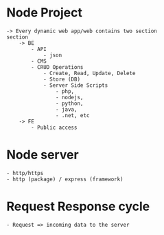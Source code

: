 # Node Project 
    -> Every dynamic web app/web contains two section
    section
        -> BE
            - API
                - json
            - CMS
            - CRUD Operations
                - Create, Read, Update, Delete
                - Store (DB)
                - Server Side Scripts
                    - php,
                    - nodejs,
                    - python,
                    - java,
                    - .net, etc 
        -> FE
            - Public access


# Node server
    - http/https
    - http (package) / express (framework)


# Request Response cycle
    - Request => incoming data to the server
    